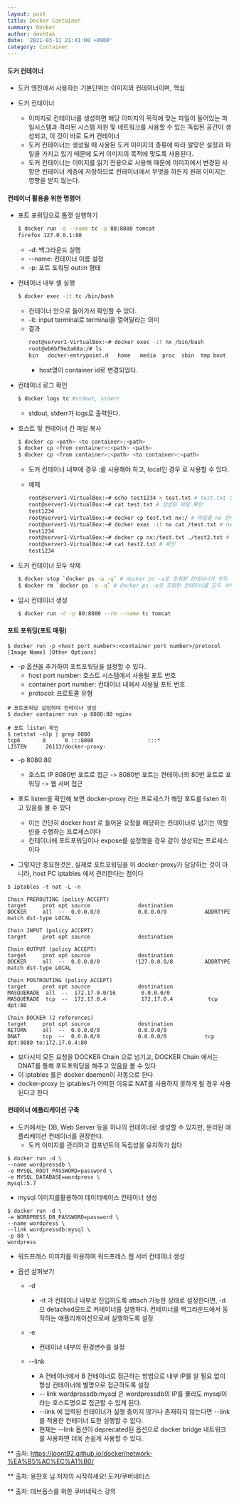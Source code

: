 ```yaml
---
layout: post
title: Docker Container
summary: Docker
author: devhtak
date: '2021-03-11 21:41:00 +0900'
category: Container
---
```


#### 도커 컨테이너

- 도커 엔진에서 사용하는 기본단위는 이미지와 컨테이너이며, 핵심

- 도커 컨테이너
    - 이미지로 컨테이너를 생성하면 해당 이미지의 목적에 맞는 파일이 들어있는 파일시스템과 격리된 시스템 자원 및 네트워크를 사용할 수 있는 독립된 공간이 생성되고, 이 것이 바로 도커 컨테이너
    - 도커 컨테이너는 생성될 때 사용된 도커 이미지의 종류에 따라 알맞은 설정과 파일을 가지고 있기 때문에 도커 이미지의 목적에 맞도록 사용된다.
    - 도커 컨테이너는 이미지를 읽기 전용으로 사용해 때문에 이미지에서 변경된 사항만 컨테이너 계층에 저장하므로 컨테이너에서 무엇을 하든지 원래 이미지는 영향을 받지 않는다.

#### 컨테이너 활용을 위한 명령어

- 포트 포워딩으로 톰캣 실행하기
  ```Bash
  $ docker run -d --name tc -p 80:8080 tomcat
  firefox 127.0.0.1:80
  ```
  - -d: 백그라운드 실행
  - --name: 컨테이너 이름 설정
  - -p: 포트 포워딩 out:in 형태

- 컨테이너 내부 셸 실행
  ```Bash
  $ docker exec -it tc /bin/bash
  
  ```
  - 컨테이너 안으로 들어가서 확인할 수 있다.
  - -it: input terminal로 terminal을 열어달라는 의미
  - 결과
    ```Bash
    root@server1-VirtualBox:~# docker exec -it nx /bin/bash
    root@eb6bf9e2a68a:/# ls
    bin   docker-entrypoint.d   home   media  proc	sbin  tmp boot  docker-entrypoint.sh  lib    mnt	  root	     srv   usr  dev   etc
    ```
    - host명이 container id로 변경되었다.

- 컨테이너 로그 확인
  ```Bash
  $ docker logs tc #stdout, stderr
  ```
  - stdout, stderr가 logs로 출력된다.

- 호스트 및 컨테이너 간 파일 복사
  ```Bash
  $ docker cp <path> <to container>:<path>
  $ docker cp <from container>:<path> <path>
  $ docker cp <from container>:<path> <to container>:<path>
  ```
  - 도커 컨테이너 내부에 경우 <container>:<path>를 사용해야 하고, local인 경우 <path>로 사용할 수 있다.
  - 예제
  
    ```Bash
    root@server1-VirtualBox:~# echo test1234 > test.txt # test.txt 생성
    root@server1-VirtualBox:~# cat test.txt # 생성된 파일 확인
    test1234
    root@server1-VirtualBox:~# docker cp test.txt nx:/ # 파일을 nx 컨테이너의 루트로 이동
    root@server1-VirtualBox:~# docker exec -it nx cat /test.txt # nx 내에 test.txt 확인
    test1234
    root@server1-VirtualBox:~# docker cp nx:/test.txt ./test2.txt # nx 컨테이너에 있는 파일을 로컬로 이동
    root@server1-VirtualBox:~# cat test2.txt # 확인
    test1234
    ```

- 도커 컨테이너 모두 삭제
  ```Bash
  $ docker stop `docker ps -a -q` # docker ps -a로 조회된 컨테이너가 모두 중지한다.
  $ docker rm `docker ps -a -q` # docker ps -a로 조회된 컨테이너를 모두 삭제한다.
  ```

- 임시 컨테이너 생성
  ```Bash
  $ docker run -d -p 80:8080 --rm --name tc tomcat 
  ```

#### 포트 포워딩(포트 매핑)

```
$ docker run -p <host port number>:<container port number>/protocol [Image Name] [Other Options]
```
- -p 옵션을 추가하여 포트포워딩을 설정할 수 있다.
  - host port number: 호스트 시스템에서 사용될 포트 번호
  - container port number: 컨테이너 내에서 사용될 포트 번호
  - protocol: 프로토콜 유형

```
# 포트포워딩 설정하여 컨테이너 생성
$ docker container run -p 8080:80 nginx

# 포트 listen 확인
$ netstat -nlp | grep 8080
tcp6       0      0 :::8080                 :::*                    LISTEN      26113/docker-proxy-
```

- -p 8080:80 
  - 호스트 IP 8080번 포트로 접근 -> 8080번 포트는 컨테이너의 80번 포트로 포워딩 -> 웹 서버 접근
- 포트 listen을 확인해 보면 docker-proxy 라는 프로세스가 해당 포트를 listen 하고 있음을 볼 수 있다
  - 이는 간단히 docker host 로 들어온 요청을 해당하는 컨테이너로 넘기는 역할만을 수행하는 프로세스이다
  - 컨테이너에 포트포워딩이나 expose를 설정했을 경우 같이 생성되는 프로세스이다

- 그렇지만 중요한것은, 실제로 포트포워딩을 이 docker-proxy가 담당하는 것이 아니라, host PC iptables 에서 관리한다는 점이다

```
$ iptables -t nat -L -n

Chain PREROUTING (policy ACCEPT)
target     prot opt source               destination
DOCKER     all  --  0.0.0.0/0            0.0.0.0/0            ADDRTYPE match dst-type LOCAL

Chain INPUT (policy ACCEPT)
target     prot opt source               destination

Chain OUTPUT (policy ACCEPT)
target     prot opt source               destination
DOCKER     all  --  0.0.0.0/0           !127.0.0.0/8          ADDRTYPE match dst-type LOCAL

Chain POSTROUTING (policy ACCEPT)
target     prot opt source               destination
MASQUERADE  all  --  172.17.0.0/16        0.0.0.0/0
MASQUERADE  tcp  --  172.17.0.4           172.17.0.4           tcp dpt:80

Chain DOCKER (2 references)
target     prot opt source               destination
RETURN     all  --  0.0.0.0/0            0.0.0.0/0
DNAT       tcp  --  0.0.0.0/0            0.0.0.0/0            tcp dpt:8080 to:172.17.0.4:80
```

- 보다시피 모든 요청을 DOCKER Chain 으로 넘기고, DOCKER Chain 에서는 DNAT를 통해 포트포워딩을 해주고 있음을 볼 수 있다
- 이 iptables 룰은 docker daemon이 자동으로 한다
- docker-proxy 는 iptables가 어떠한 이유로 NAT를 사용하지 못하게 될 경우 사용된다고 한다




#### 컨테이너 애플리케이션 구축

- 도커에서는 DB, Web Server 등을 하나의 컨테이너로 생성할 수 있지만, 분리된 애플리케이션 컨테이너를 권장한다.
  - 도커 이미지를 관리하고 컴포넌트의 독립성을 유지하기 쉽다

```
$ docker run -d \
--name wordpressdb \
-e MYSQL_ROOT_PASSWORD=password \ 
-e MYSQL_DATABASE=wordpress \
mysql:5.7
```
  
  - mysql 이미지를활용하여 데이터베이스 컨테이너 생성
  
```
$ docker run -d \
-e WORDPRESS_DB_PASSWORD=password \
--name wordpress \
--link wordpressdb:mysql \
-p 80 \
wordpress
```
  
  - 워드프레스 이미지를 이용하여 워드프레스 웹 서버 컨테이너 생성

- 옵션 살펴보기
  - -d
    - -it 가 컨테이너 내부로 진입하도록 attach 가능한 상태로 설정한다면, -d 으 detached모드로 커테이너를 실행하다. 컨테이너를 백그라운드에서 동작하는 애플리케이션으로써 실행하도록 설정
    
  - -e
    - 컨테이너 내부의 환경변수를 설정

  - --link
    - A 컨테이너에서 B 컨테이너로 접근하는 방법으로 내부 IP를 알 필요 없이 항상 컨테이너에 별명으로 접근하도록 설정
    - -- link wordpressdb:mysql 은 wordpressdb의 IP를 몰라도 mysql이라는 호스트명으로 접근할 수 있게 된다.
    - --link 에 입력된 컨테이너가 실행 중이지 않거나 존재하지 않는다면 --link를 적용한 컨테이너 도한 실행할 수 없다.
    - 현재는 --link 옵션이 deprecated된 옵션으로 docker bridge 네트워크를 사용하면 더욱 손쉽게 사용할 수 있다.

** 출처: https://joont92.github.io/docker/network-%EA%B5%AC%EC%A1%B0/

** 출처: 용찬호 님 저자의 시작하세요! 도커/쿠버네티스

** 출처: 데브옵스를 위한 쿠버네틱스 강의
